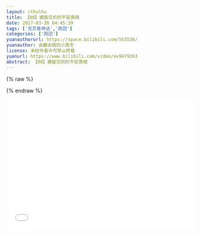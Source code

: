 ```yaml
---
layout: cthulhu
title: 【08】螺旋交织的不安真相
date: 2017-03-30 04:45:39
tags: ['克苏鲁神话','跑团']
categories: ['跑团']
yuanauthorurl: https://space.bilibili.com/553536/
yuanauthor: 会蹦会跳的小真冬
license: 未经作者许可禁止转载
yuanurl: https://www.bilibili.com/video/av9479363
abstract: 【08】螺旋交织的不安真相
---
```

{% raw %}
<style>
.hhw {
    position: relative;
    width: 100%;
    height: 0;
    padding-bottom: 69%;
}
.video {
    position: absolute;
    top: 0;
    left: 0;
    width: 100%;
    height: 100%;
}
</style>
{% endraw %}
<div class="hhw">
<iframe src="//player.bilibili.com/player.html?aid=9479363&cid=15668907&page=1" frameborder="0" allowfullscreen class="video"></iframe>
</div>